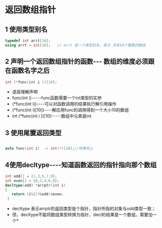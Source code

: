 # 返回数组指针

## 1 使用类型别名

```cpp
typedef int arrt[10];
using arrt = int[10];   // arrt 是一个类型别名，表示 含有10个整数的数组


```

## 2 声明一个返回数组指针的函数--- 数组的维度必须跟在函数名字之后
```cpp
int (*func(int i ))[10];

```

*   逐层理解声明
*  func(int i)-----func函数需要一个int类型的实参
* (*func(int i))----可以对函数调用的结果执行解引用操作
* (*func(int i)[10])----解应用func的调用得到一个大小10的数组
* int (*func(int i ))[10]-----数组中元素是int


## 3 使用尾置返回类型
```cpp

auto func(int i)  -> int(*)[10];//效果同上
```

## 4使用decltype----知道函数返回的指针指向那个数组

```cpp
int odd[] = {1,3,5,7,9};
int even[] = {0,2,4,6,8};
decltype(odd) *arrptr(int i)
{
   return (i%2)?&odd:&even;
 }
```
* decltype 表示arrptr的返回类型是个指针，指针所指的对象与odd类型一致；
* 但，decltype不能将数组类型转换为指针，decl的结果是一个数组，需要加一个*


